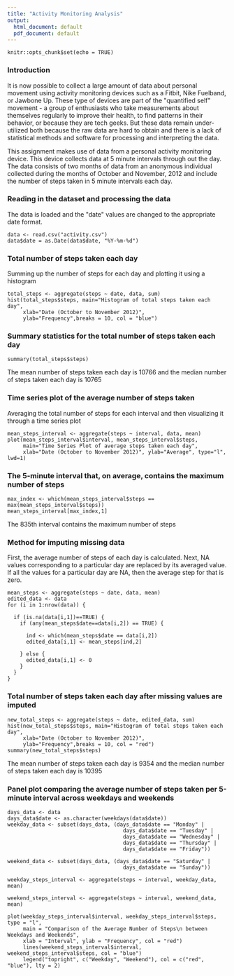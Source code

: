 ```yaml
---
title: "Activity Monitoring Analysis"
output:
  html_document: default
  pdf_document: default
---
```


```{r setup, include=FALSE}
knitr::opts_chunk$set(echo = TRUE)
```

### Introduction
It is now possible to collect a large amount of data about personal movement using activity monitoring devices such as a Fitbit, Nike Fuelband, or Jawbone Up. These type of devices are part of the "quantified self" movement - a group of enthusiasts who take measurements about themselves regularly to improve their health, to find patterns in their behavior, or because they are tech geeks. But these data remain under-utilized both because the raw data are hard to obtain and there is a lack of statistical methods and software for processing and interpreting the data.

This assignment makes use of data from a personal activity monitoring device. This device collects data at 5 minute intervals through out the day. The data consists of two months of data from an anonymous individual collected during the months of October and November, 2012 and include the number of steps taken in 5 minute intervals each day.

### Reading in the dataset and processing the data
The data is loaded and the "date" values are changed to the appropriate date format.
```{r ReadData}
data <- read.csv("activity.csv")
data$date = as.Date(data$date, "%Y-%m-%d")
```


### Total number of steps taken each day
Summing up the number of steps for each day and plotting it using a histogram
```{r Hist}
total_steps <- aggregate(steps ~ date, data, sum)
hist(total_steps$steps, main="Histogram of total steps taken each day", 
     xlab="Date (October to November 2012)", 
     ylab="Frequency",breaks = 10, col = "blue")
```


### Summary statistics for the total number of steps taken each day
```{r MeanMedian}
summary(total_steps$steps)
```
The mean number of steps taken each day is 10766 and the median number of steps taken each day is 10765

### Time series plot of the average number of steps taken
Averaging the total number of steps for each interval and then visualizing it through a time series plot
```{r Tseries}
mean_steps_interval <- aggregate(steps ~ interval, data, mean)
plot(mean_steps_interval$interval, mean_steps_interval$steps, 
     main="Time Series Plot of average steps taken each day", 
     xlab="Date (October to November 2012)", ylab="Average", type="l", lwd=1)
```


### The 5-minute interval that, on average, contains the maximum number of steps
```{r MaxInterval}
max_index <- which(mean_steps_interval$steps == max(mean_steps_interval$steps))
mean_steps_interval[max_index,1]
```
The 835th interval contains the maximum number of steps

### Method for imputing missing data
First, the average number of steps of each day is calculated. Next, NA values corresponding to a particular day are replaced by its averaged value. If all the values for a particular day are NA, then the average step for that is zero.
```{r ReplaceNA}
mean_steps <- aggregate(steps ~ date, data, mean)
edited_data <- data
for (i in 1:nrow(data)) {
  
  if (is.na(data[i,1])==TRUE) {
    if (any(mean_steps$date==data[i,2]) == TRUE) {
      
      ind <- which(mean_steps$date == data[i,2])
      edited_data[i,1] <- mean_steps[ind,2]
      
    } else {
      edited_data[i,1] <- 0
    }
  }
}
```


### Total number of steps taken each day after missing values are imputed
```{r Hist2}
new_total_steps <- aggregate(steps ~ date, edited_data, sum)
hist(new_total_steps$steps, main="Histogram of total steps taken each day", 
     xlab="Date (October to November 2012)", 
     ylab="Frequency",breaks = 10, col = "red")
summary(new_total_steps$steps)
```
The mean number of steps taken each day is 9354 and the median number of steps taken each day is 10395

### Panel plot comparing the average number of steps taken per 5-minute interval across weekdays and weekends
```{r panel}
days_data <- data
days_data$date <- as.character(weekdays(data$date))
weekday_data <- subset(days_data, (days_data$date == "Monday" | 
                                     days_data$date == "Tuesday" |
                                     days_data$date == "Wednesday" |
                                     days_data$date == "Thursday" |
                                     days_data$date == "Friday"))

weekend_data <- subset(days_data, (days_data$date == "Saturday" | 
                                     days_data$date == "Sunday"))

weekday_steps_interval <- aggregate(steps ~ interval, weekday_data, mean)

weekend_steps_interval <- aggregate(steps ~ interval, weekend_data, mean)

plot(weekday_steps_interval$interval, weekday_steps_interval$steps, type = "l", 
     main = "Comparison of the Average Number of Steps\n between Weekdays and Weekends", 
     xlab = "Interval", ylab = "Frequency", col = "red")
     lines(weekend_steps_interval$interval, weekend_steps_interval$steps, col = "blue")
     legend("topright", c("Weekday", "Weekend"), col = c("red", "blue"), lty = 2)
```
